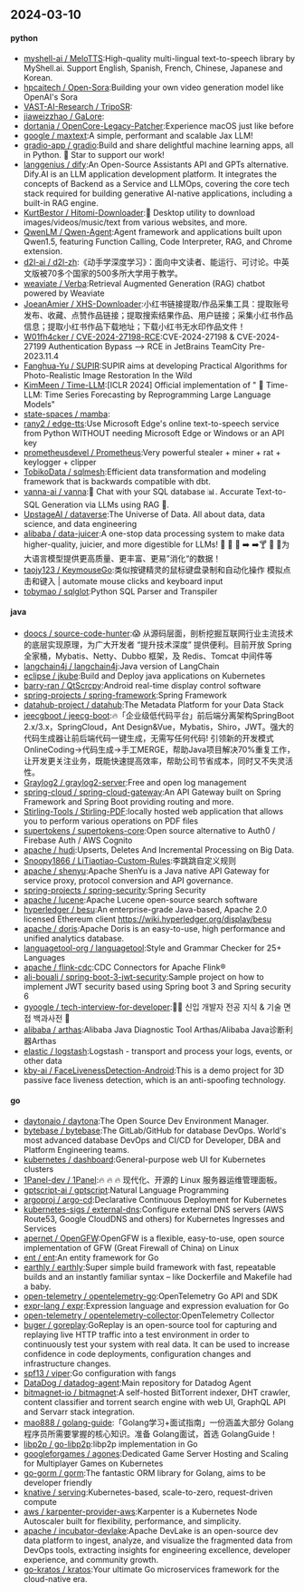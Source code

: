 ## 2024-03-10

#### python
* [myshell-ai / MeloTTS](https://github.com/myshell-ai/MeloTTS):High-quality multi-lingual text-to-speech library by MyShell.ai. Support English, Spanish, French, Chinese, Japanese and Korean.
* [hpcaitech / Open-Sora](https://github.com/hpcaitech/Open-Sora):Building your own video generation model like OpenAI's Sora
* [VAST-AI-Research / TripoSR](https://github.com/VAST-AI-Research/TripoSR):
* [jiaweizzhao / GaLore](https://github.com/jiaweizzhao/GaLore):
* [dortania / OpenCore-Legacy-Patcher](https://github.com/dortania/OpenCore-Legacy-Patcher):Experience macOS just like before
* [google / maxtext](https://github.com/google/maxtext):A simple, performant and scalable Jax LLM!
* [gradio-app / gradio](https://github.com/gradio-app/gradio):Build and share delightful machine learning apps, all in Python. 🌟 Star to support our work!
* [langgenius / dify](https://github.com/langgenius/dify):An Open-Source Assistants API and GPTs alternative. Dify.AI is an LLM application development platform. It integrates the concepts of Backend as a Service and LLMOps, covering the core tech stack required for building generative AI-native applications, including a built-in RAG engine.
* [KurtBestor / Hitomi-Downloader](https://github.com/KurtBestor/Hitomi-Downloader):🍰 Desktop utility to download images/videos/music/text from various websites, and more.
* [QwenLM / Qwen-Agent](https://github.com/QwenLM/Qwen-Agent):Agent framework and applications built upon Qwen1.5, featuring Function Calling, Code Interpreter, RAG, and Chrome extension.
* [d2l-ai / d2l-zh](https://github.com/d2l-ai/d2l-zh):《动手学深度学习》：面向中文读者、能运行、可讨论。中英文版被70多个国家的500多所大学用于教学。
* [weaviate / Verba](https://github.com/weaviate/Verba):Retrieval Augmented Generation (RAG) chatbot powered by Weaviate
* [JoeanAmier / XHS-Downloader](https://github.com/JoeanAmier/XHS-Downloader):小红书链接提取/作品采集工具：提取账号发布、收藏、点赞作品链接；提取搜索结果作品、用户链接；采集小红书作品信息；提取小红书作品下载地址；下载小红书无水印作品文件！
* [W01fh4cker / CVE-2024-27198-RCE](https://github.com/W01fh4cker/CVE-2024-27198-RCE):CVE-2024-27198 & CVE-2024-27199 Authentication Bypass --> RCE in JetBrains TeamCity Pre-2023.11.4
* [Fanghua-Yu / SUPIR](https://github.com/Fanghua-Yu/SUPIR):SUPIR aims at developing Practical Algorithms for Photo-Realistic Image Restoration In the Wild
* [KimMeen / Time-LLM](https://github.com/KimMeen/Time-LLM):[ICLR 2024] Official implementation of " 🦙 Time-LLM: Time Series Forecasting by Reprogramming Large Language Models"
* [state-spaces / mamba](https://github.com/state-spaces/mamba):
* [rany2 / edge-tts](https://github.com/rany2/edge-tts):Use Microsoft Edge's online text-to-speech service from Python WITHOUT needing Microsoft Edge or Windows or an API key
* [prometheusdevel / Prometheus](https://github.com/prometheusdevel/Prometheus):Very powerful stealer + miner + rat + keylogger + clipper
* [TobikoData / sqlmesh](https://github.com/TobikoData/sqlmesh):Efficient data transformation and modeling framework that is backwards compatible with dbt.
* [vanna-ai / vanna](https://github.com/vanna-ai/vanna):🤖 Chat with your SQL database 📊. Accurate Text-to-SQL Generation via LLMs using RAG 🔄.
* [UpstageAI / dataverse](https://github.com/UpstageAI/dataverse):The Universe of Data. All about data, data science, and data engineering
* [alibaba / data-juicer](https://github.com/alibaba/data-juicer):A one-stop data processing system to make data higher-quality, juicier, and more digestible for LLMs! 🍎 🍋 🌽 ➡️ ➡️🍸 🍹 🍷为大语言模型提供更高质量、更丰富、更易”消化“的数据！
* [taojy123 / KeymouseGo](https://github.com/taojy123/KeymouseGo):类似按键精灵的鼠标键盘录制和自动化操作 模拟点击和键入 | automate mouse clicks and keyboard input
* [tobymao / sqlglot](https://github.com/tobymao/sqlglot):Python SQL Parser and Transpiler

#### java
* [doocs / source-code-hunter](https://github.com/doocs/source-code-hunter):😱 从源码层面，剖析挖掘互联网行业主流技术的底层实现原理，为广大开发者 “提升技术深度” 提供便利。目前开放 Spring 全家桶，Mybatis、Netty、Dubbo 框架，及 Redis、Tomcat 中间件等
* [langchain4j / langchain4j](https://github.com/langchain4j/langchain4j):Java version of LangChain
* [eclipse / jkube](https://github.com/eclipse/jkube):Build and Deploy java applications on Kubernetes
* [barry-ran / QtScrcpy](https://github.com/barry-ran/QtScrcpy):Android real-time display control software
* [spring-projects / spring-framework](https://github.com/spring-projects/spring-framework):Spring Framework
* [datahub-project / datahub](https://github.com/datahub-project/datahub):The Metadata Platform for your Data Stack
* [jeecgboot / jeecg-boot](https://github.com/jeecgboot/jeecg-boot):🔥「企业级低代码平台」前后端分离架构SpringBoot 2.x/3.x，SpringCloud，Ant Design&Vue，Mybatis，Shiro，JWT。强大的代码生成器让前后端代码一键生成，无需写任何代码! 引领新的开发模式OnlineCoding->代码生成->手工MERGE，帮助Java项目解决70%重复工作，让开发更关注业务，既能快速提高效率，帮助公司节省成本，同时又不失灵活性。
* [Graylog2 / graylog2-server](https://github.com/Graylog2/graylog2-server):Free and open log management
* [spring-cloud / spring-cloud-gateway](https://github.com/spring-cloud/spring-cloud-gateway):An API Gateway built on Spring Framework and Spring Boot providing routing and more.
* [Stirling-Tools / Stirling-PDF](https://github.com/Stirling-Tools/Stirling-PDF):locally hosted web application that allows you to perform various operations on PDF files
* [supertokens / supertokens-core](https://github.com/supertokens/supertokens-core):Open source alternative to Auth0 / Firebase Auth / AWS Cognito
* [apache / hudi](https://github.com/apache/hudi):Upserts, Deletes And Incremental Processing on Big Data.
* [Snoopy1866 / LiTiaotiao-Custom-Rules](https://github.com/Snoopy1866/LiTiaotiao-Custom-Rules):李跳跳自定义规则
* [apache / shenyu](https://github.com/apache/shenyu):Apache ShenYu is a Java native API Gateway for service proxy, protocol conversion and API governance.
* [spring-projects / spring-security](https://github.com/spring-projects/spring-security):Spring Security
* [apache / lucene](https://github.com/apache/lucene):Apache Lucene open-source search software
* [hyperledger / besu](https://github.com/hyperledger/besu):An enterprise-grade Java-based, Apache 2.0 licensed Ethereum client https://wiki.hyperledger.org/display/besu
* [apache / doris](https://github.com/apache/doris):Apache Doris is an easy-to-use, high performance and unified analytics database.
* [languagetool-org / languagetool](https://github.com/languagetool-org/languagetool):Style and Grammar Checker for 25+ Languages
* [apache / flink-cdc](https://github.com/apache/flink-cdc):CDC Connectors for Apache Flink®
* [ali-bouali / spring-boot-3-jwt-security](https://github.com/ali-bouali/spring-boot-3-jwt-security):Sample project on how to implement JWT security based using Spring boot 3 and Spring security 6
* [gyoogle / tech-interview-for-developer](https://github.com/gyoogle/tech-interview-for-developer):👶🏻 신입 개발자 전공 지식 & 기술 면접 백과사전 📖
* [alibaba / arthas](https://github.com/alibaba/arthas):Alibaba Java Diagnostic Tool Arthas/Alibaba Java诊断利器Arthas
* [elastic / logstash](https://github.com/elastic/logstash):Logstash - transport and process your logs, events, or other data
* [kby-ai / FaceLivenessDetection-Android](https://github.com/kby-ai/FaceLivenessDetection-Android):This is a demo project for 3D passive face liveness detection, which is an anti-spoofing technology.

#### go
* [daytonaio / daytona](https://github.com/daytonaio/daytona):The Open Source Dev Environment Manager.
* [bytebase / bytebase](https://github.com/bytebase/bytebase):The GitLab/GitHub for database DevOps. World's most advanced database DevOps and CI/CD for Developer, DBA and Platform Engineering teams.
* [kubernetes / dashboard](https://github.com/kubernetes/dashboard):General-purpose web UI for Kubernetes clusters
* [1Panel-dev / 1Panel](https://github.com/1Panel-dev/1Panel):🔥 🔥 🔥 现代化、开源的 Linux 服务器运维管理面板。
* [gptscript-ai / gptscript](https://github.com/gptscript-ai/gptscript):Natural Language Programming
* [argoproj / argo-cd](https://github.com/argoproj/argo-cd):Declarative Continuous Deployment for Kubernetes
* [kubernetes-sigs / external-dns](https://github.com/kubernetes-sigs/external-dns):Configure external DNS servers (AWS Route53, Google CloudDNS and others) for Kubernetes Ingresses and Services
* [apernet / OpenGFW](https://github.com/apernet/OpenGFW):OpenGFW is a flexible, easy-to-use, open source implementation of GFW (Great Firewall of China) on Linux
* [ent / ent](https://github.com/ent/ent):An entity framework for Go
* [earthly / earthly](https://github.com/earthly/earthly):Super simple build framework with fast, repeatable builds and an instantly familiar syntax – like Dockerfile and Makefile had a baby.
* [open-telemetry / opentelemetry-go](https://github.com/open-telemetry/opentelemetry-go):OpenTelemetry Go API and SDK
* [expr-lang / expr](https://github.com/expr-lang/expr):Expression language and expression evaluation for Go
* [open-telemetry / opentelemetry-collector](https://github.com/open-telemetry/opentelemetry-collector):OpenTelemetry Collector
* [buger / goreplay](https://github.com/buger/goreplay):GoReplay is an open-source tool for capturing and replaying live HTTP traffic into a test environment in order to continuously test your system with real data. It can be used to increase confidence in code deployments, configuration changes and infrastructure changes.
* [spf13 / viper](https://github.com/spf13/viper):Go configuration with fangs
* [DataDog / datadog-agent](https://github.com/DataDog/datadog-agent):Main repository for Datadog Agent
* [bitmagnet-io / bitmagnet](https://github.com/bitmagnet-io/bitmagnet):A self-hosted BitTorrent indexer, DHT crawler, content classifier and torrent search engine with web UI, GraphQL API and Servarr stack integration.
* [mao888 / golang-guide](https://github.com/mao888/golang-guide):「Golang学习+面试指南」一份涵盖大部分 Golang程序员所需要掌握的核心知识。准备 Golang面试，首选 GolangGuide！
* [libp2p / go-libp2p](https://github.com/libp2p/go-libp2p):libp2p implementation in Go
* [googleforgames / agones](https://github.com/googleforgames/agones):Dedicated Game Server Hosting and Scaling for Multiplayer Games on Kubernetes
* [go-gorm / gorm](https://github.com/go-gorm/gorm):The fantastic ORM library for Golang, aims to be developer friendly
* [knative / serving](https://github.com/knative/serving):Kubernetes-based, scale-to-zero, request-driven compute
* [aws / karpenter-provider-aws](https://github.com/aws/karpenter-provider-aws):Karpenter is a Kubernetes Node Autoscaler built for flexibility, performance, and simplicity.
* [apache / incubator-devlake](https://github.com/apache/incubator-devlake):Apache DevLake is an open-source dev data platform to ingest, analyze, and visualize the fragmented data from DevOps tools, extracting insights for engineering excellence, developer experience, and community growth.
* [go-kratos / kratos](https://github.com/go-kratos/kratos):Your ultimate Go microservices framework for the cloud-native era.
